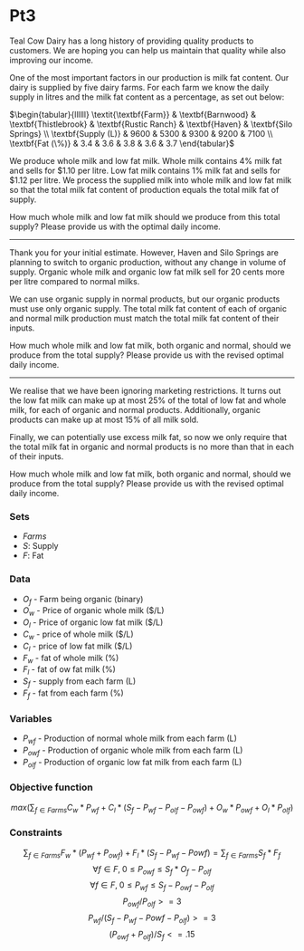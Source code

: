 # Pt3

Teal Cow Dairy has a long history of providing quality products to customers. We are hoping you can help us maintain that quality while also improving our income.

One of the most important factors in our production is milk fat content. Our dairy is supplied by five dairy farms. For each farm we know the daily supply in litres and the milk fat content as a percentage, as set out below:

$\begin{tabular}{llllll}
\textit{\textbf{Farm}} & \textbf{Barnwood} & \textbf{Thistlebrook} & \textbf{Rustic Ranch} & \textbf{Haven} & \textbf{Silo Springs} \\
\textbf{Supply (L)}    & 9600              & 5300                  & 9300                  & 9200           & 7100                  \\
\textbf{Fat (\%)}      & 3.4               & 3.6                   & 3.8                   & 3.6            & 3.7                  
\end{tabular}$

We produce whole milk and low fat milk. Whole milk contains 4% milk fat and sells for $1.10 per litre. Low fat milk contains 1% milk fat and sells for $1.12 per litre. We process the supplied milk into whole milk and low fat milk so that the total milk fat content of production equals the total milk fat of supply.

How much whole milk and low fat milk should we produce from this total supply? Please provide us with the optimal daily income.

--------------------------------------------------------------------------

Thank you for your initial estimate. However, Haven and Silo Springs are planning to switch to organic production, without any change in volume of supply. Organic whole milk and organic low fat milk sell for 20 cents more per litre compared to normal milks.

We can use organic supply in normal products, but our organic products must use only organic supply. The total milk fat content of each of organic and normal milk production must match the total milk fat content of their inputs.

How much whole milk and low fat milk, both organic and normal, should we produce from the total supply? Please provide us with the revised optimal daily income.

--------------------------------------------------------------------------

We realise that we have been ignoring marketing restrictions. It turns out the low fat milk can make up at most 25% of the total of low fat and whole milk, for each of organic and normal products. Additionally, organic products can make up at most 15% of all milk sold.

Finally, we can potentially use excess milk fat, so now we only require that the total milk fat in organic and normal products is no more than that in each of their inputs.

How much whole milk and low fat milk, both organic and normal, should we produce from the total supply? Please provide us with the revised optimal daily income.


### Sets
- $Farms$
- $S:$ Supply
- $F:$ Fat

### Data
- $O_f$ - Farm being organic (binary)
- $O_w$ - Price of organic whole milk ($/L)
- $O_l$ - Price of organic low fat milk ($/L)
- $C_w$ - price of whole milk ($/L)
- $C_l$ - price of low fat milk ($/L)
- $F_w$ - fat of whole milk (%)
- $F_l$ - fat of ow fat milk (%)
- $S_f$ - supply from each farm (L)
- $F_f$ - fat from each farm (%)

### Variables
- $P_{wf}$ - Production of normal whole milk from each farm (L)
- $P_{owf}$ - Production of organic whole milk from each farm (L)
- $P_{olf}$ - Production of organic low fat milk from each farm (L)

### Objective function
$$max(\sum_{f \in Farms} C_w*P_{wf} + C_l*(S_f-P_{wf}-P_{olf}-P_{owf}) + O_w*P_{owf} + O_l*P_{olf})$$

### Constraints
$$\sum_{f \in Farms} F_w*(P_{wf}+P_{owf}) + F_l*(S_f-P_{wf}-P{owf}) = \sum_{f \in Farms} S_f*F_f$$
$$\forall f \in F,\; 0 \leq P_{owf} \leq S_f*O_f-P_{olf}$$
$$\forall f \in F,\; 0 \leq P_{wf} \leq S_f-P_{owf}-P_{olf}$$
$$P_{owf} / P_{olf} >= 3$$
$$P_{wf} / (S_f-P_{wf}-P{owf}-P_{olf}) >= 3$$
$$(P_{owf}+P_{olf}) / S_f <= .15$$




